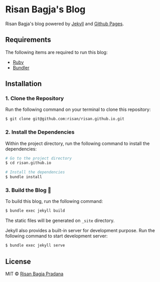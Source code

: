 # Risan Bagja's Blog

Risan Bagja's blog powered by [Jekyll](https://jekyllrb.com/) and [Github Pages](https://pages.github.com/).

## Requirements

The following items are required to run this blog:

* [Ruby](http://www.ruby-lang.org/)
* [Bundler](https://bundler.io/)

## Installation

### 1. Clone the Repository

Run the following command on your terminal to clone this repository:

```bash
$ git clone git@github.com:risan/risan.github.io.git
```

### 2. Install the Dependencies

Within the project directory, run the following command to install the dependencies:

```bash
# Go to the project directory
$ cd risan.github.io

# Install the dependencies
$ bundle install
```

### 3. Build the Blog 🎉

To build this blog, run the following command:

```bash
$ bundle exec jekyll build
```

The static files will be generated on `_site` directory.

Jekyll also provides a built-in server for development purpose. Run the following command to start development server:

```bash
$ bundle exec jekyll serve
```

## License

MIT © [Risan Bagja Pradana](https://bagja.net)
